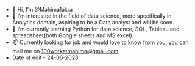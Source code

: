 - 👋 Hi, I’m @Mahima1akra
- 👀 I’m interested in the field of data science, more specifically in Analytics domain, aspiring to be a Data analyst and will be soon.
- 🌱 I’m currently learning Python for data science, SQL, Tableau and spreadsheet(both Google sheets and MS excel)
- 📫 Currently looking for job and would love to know from you, you can mail me on 100workatmahima@gmail.com
- Date of edit - 24-06-2023

<!---
Mahima1akra/Mahima1akra is a ✨ special ✨ repository because its `README.md` (this file) appears on your GitHub profile.
You can click the Preview link to take a look at your changes.
--->
